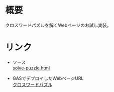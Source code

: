 # 概要
クロスワードパズルを解くWebページのお試し実装。

# リンク
  
- ソース  
[solve-puzzle.html](solve-puzzle.html)
  
  
- GASでデプロイしたWebページURL  
[クロスワードパズル](https://script.google.com/macros/s/AKfycbxRtvEnSINlZAj-m1njuH7lWP3E89RyJiMBNABijPW_vTznyLFJHtSRHSnYr-Eu2jrS/exec)

